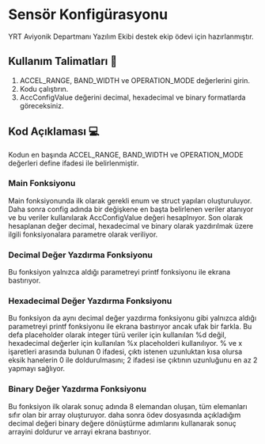 # Sensör Konfigürasyonu
YRT Aviyonik Departmanı Yazılım Ekibi destek ekip ödevi için hazırlanmıştır.

## Kullanım Talimatları 📝
1. ACCEL_RANGE, BAND_WIDTH ve OPERATION_MODE değerlerini girin. 
2. Kodu çalıştırın.
3. AccConfigValue değerini decimal, hexadecimal ve binary formatlarda göreceksiniz.

## Kod Açıklaması 💻
Kodun en başında ACCEL_RANGE, BAND_WIDTH ve OPERATION_MODE değerleri define ifadesi ile belirlenmiştir.

### Main Fonksiyonu
Main fonksiyonunda ilk olarak gerekli enum ve struct yapıları oluşturuluyor. Daha sonra config adında bir değişkene en başta belirlenen veriler atanıyor ve bu veriler kullanılarak AccConfigValue değeri hesaplnıyor. Son olarak hesaplanan değer decimal, hexadecimal ve binary olarak yazdırılmak üzere ilgili fonksiyonalara parametre olarak veriliyor.

### Decimal Değer Yazdırma Fonksiyonu
Bu fonksiyon yalnızca aldığı parametreyi printf fonksiyonu ile ekrana bastırıyor.

### Hexadecimal Değer Yazdırma Fonksiyonu
Bu fonksiyon da aynı decimal değer yazdırma fonksiyonu gibi yalnızca aldığı parametreyi printf fonksiyonu ile ekrana bastırıyor ancak ufak bir farkla. Bu defa placeholder olarak integer türü veriler için kullanılan %d değil, hexadecimal değerler için kullanılan %x placeholderi kullanılıyor. % ve x işaretleri arasında bulunan 0 ifadesi, çıktı istenen uzunluktan kısa olursa eksik hanelerin 0 ile doldurulmasını; 2 ifadesi ise çıktının uzunluğunu en az 2 yapmayı sağlıyor.

### Binary Değer Yazdırma Fonksiyonu
Bu fonksiyon ilk olarak sonuç adında 8 elemandan oluşan, tüm elemanları sıfır olan bir array oluşturuyor. daha sonra ödev dosyasında açıkladığım decimal değeri binary değere dönüştürme adımlarını kullanarak sonuç arrayini doldurur ve arrayi ekrana bastırıyor.
